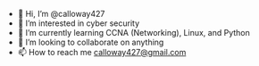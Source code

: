 - 👋 Hi, I’m @calloway427
- 👀 I’m interested in cyber security
- 🌱 I’m currently learning CCNA (Networking), Linux, and Python
- 💞️ I’m looking to collaborate on anything
- 📫 How to reach me calloway427@gmail.com

<!---
calloway427/calloway427 is a ✨ special ✨ repository because its `README.md` (this file) appears on your GitHub profile.
You can click the Preview link to take a look at your changes.
--->
